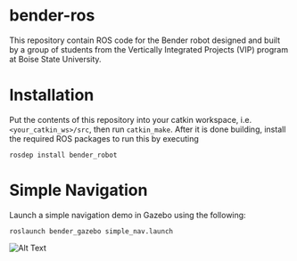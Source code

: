 # bender-ros
This repository contain ROS code for the Bender robot designed and built by a group of students from the Vertically Integrated Projects (VIP) program at Boise State University.

# Installation
Put the contents of this repository into your catkin workspace, i.e.
`<your_catkin_ws>/src`, then run `catkin_make`. After it is done building, install the required ROS packages to run this by executing
```
rosdep install bender_robot
```

# Simple Navigation
Launch a simple navigation demo in Gazebo using the following:
```
roslaunch bender_gazebo simple_nav.launch
```
![Alt Text](https://github.com/boisestate-vip/bender-ros/raw/master/media/gifs/first-nav.gif)

